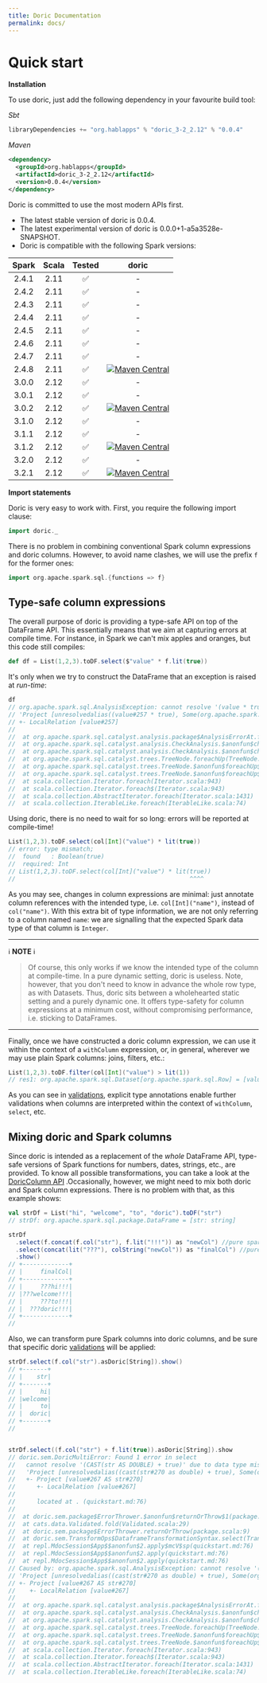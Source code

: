 ```yaml
---
title: Doric Documentation
permalink: docs/
---
```



# Quick start

__Installation__

To use doric, just add the following dependency in your favourite build tool:

_Sbt_
```scala
libraryDependencies += "org.hablapps" % "doric_3-2_2.12" % "0.0.4"
```
_Maven_
```xml
<dependency>
  <groupId>org.hablapps</groupId>
  <artifactId>doric_3-2_2.12</artifactId>
  <version>0.0.4</version>
</dependency>
```

Doric is committed to use the most modern APIs first.
<!-- * Doric is compatible with Spark version 3.3.0. -->
* The latest stable version of doric is 0.0.4.
* The latest experimental version of doric is 0.0.0+1-a5a3528e-SNAPSHOT.
* Doric is compatible with the following Spark versions:

| Spark | Scala | Tested |                                                                            doric                                                                             |
|:-----:|:-----:|:------:|:------------------------------------------------------------------------------------------------------------------------------------------------------------:|
| 2.4.1 | 2.11  |   ✅   |                                                                              -                                                                               |
| 2.4.2 | 2.11  |   ✅   |                                                                              -                                                                               |
| 2.4.3 | 2.11  |   ✅   |                                                                              -                                                                               |
| 2.4.4 | 2.11  |   ✅   |                                                                              -                                                                               |
| 2.4.5 | 2.11  |   ✅   |                                                                              -                                                                               |
| 2.4.6 | 2.11  |   ✅   |                                                                              -                                                                               |
| 2.4.7 | 2.11  |   ✅   |                                                                              -                                                                               |
| 2.4.8 | 2.11  |   ✅   | [![Maven Central](https://img.shields.io/maven-central/v/org.hablapps/doric_2-4_2.11)](https://mvnrepository.com/artifact/org.hablapps/doric_2-4_2.11/0.0.4) |
| 3.0.0 | 2.12  |   ✅   |                                                                              -                                                                               |
| 3.0.1 | 2.12  |   ✅   |                                                                              -                                                                               |
| 3.0.2 | 2.12  |   ✅   | [![Maven Central](https://img.shields.io/maven-central/v/org.hablapps/doric_3-0_2.12)](https://mvnrepository.com/artifact/org.hablapps/doric_3-0_2.12/0.0.4) |
| 3.1.0 | 2.12  |   ✅   |                                                                              -                                                                               |
| 3.1.1 | 2.12  |   ✅   |                                                                              -                                                                               |
| 3.1.2 | 2.12  |   ✅   | [![Maven Central](https://img.shields.io/maven-central/v/org.hablapps/doric_3-1_2.12)](https://mvnrepository.com/artifact/org.hablapps/doric_3-1_2.12/0.0.4) |
| 3.2.0 | 2.12  |   ✅   |                                                                              -                                                                               |
| 3.2.1 | 2.12  |   ✅   | [![Maven Central](https://img.shields.io/maven-central/v/org.hablapps/doric_3-2_2.12)](https://mvnrepository.com/artifact/org.hablapps/doric_3-2_2.12/0.0.4) |


__Import statements__

Doric is very easy to work with. First, you require the following import clause:

```scala
import doric._
```

There is no problem in combining conventional Spark column expressions and doric columns.
However, to avoid name clashes, we will use the prefix `f` for the former ones:

```scala
import org.apache.spark.sql.{functions => f}
``` 

## Type-safe column expressions

The overall purpose of doric is providing a type-safe API on top of the DataFrame API. This essentially means 
that we aim at capturing errors at compile time. For instance, in Spark we can't mix apples and oranges, but this 
code still compiles:
```scala
def df = List(1,2,3).toDF.select($"value" * f.lit(true))
```
It's only when we try to construct the DataFrame that an exception is raised at _run-time_:
```scala
df
// org.apache.spark.sql.AnalysisException: cannot resolve '(value * true)' due to data type mismatch: differing types in '(value * true)' (int and boolean).;
// 'Project [unresolvedalias((value#257 * true), Some(org.apache.spark.sql.Column$$Lambda$4162/0x0000000101847040@a0d6a9f))]
// +- LocalRelation [value#257]
// 
// 	at org.apache.spark.sql.catalyst.analysis.package$AnalysisErrorAt.failAnalysis(package.scala:42)
// 	at org.apache.spark.sql.catalyst.analysis.CheckAnalysis.$anonfun$checkAnalysis$7(CheckAnalysis.scala:212)
// 	at org.apache.spark.sql.catalyst.analysis.CheckAnalysis.$anonfun$checkAnalysis$7$adapted(CheckAnalysis.scala:192)
// 	at org.apache.spark.sql.catalyst.trees.TreeNode.foreachUp(TreeNode.scala:367)
// 	at org.apache.spark.sql.catalyst.trees.TreeNode.$anonfun$foreachUp$1(TreeNode.scala:366)
// 	at org.apache.spark.sql.catalyst.trees.TreeNode.$anonfun$foreachUp$1$adapted(TreeNode.scala:366)
// 	at scala.collection.Iterator.foreach(Iterator.scala:943)
// 	at scala.collection.Iterator.foreach$(Iterator.scala:943)
// 	at scala.collection.AbstractIterator.foreach(Iterator.scala:1431)
// 	at scala.collection.IterableLike.foreach(IterableLike.scala:74)
```

Using doric, there is no need to wait for so long: errors will be reported at compile-time!
```scala
List(1,2,3).toDF.select(col[Int]("value") * lit(true))
// error: type mismatch;
//  found   : Boolean(true)
//  required: Int
// List(1,2,3).toDF.select(col[Int]("value") * lit(true))
//                                                 ^^^^
```

As you may see, changes in column expressions are minimal: just annotate column references with the intended type, 
i.e. `col[Int]("name")`, instead of `col("name")`. With this extra bit of type information, we are not only
referring to a column named `name`: we are signalling that the expected Spark data type of that column is `Integer`. 

---
ℹ️ **NOTE** ℹ️

> Of course, this only works if we know the intended type
of the column at compile-time. In a pure dynamic setting, doric is useless. Note, however, that you don't need to know
in advance the whole row type, as with Datasets. Thus, doric sits between a wholehearted static setting and a
purely dynamic one. It offers type-safety for column expressions at a minimum cost, without compromising performance,
i.e. sticking to DataFrames.

---

Finally, once we have constructed a doric column expression, we can use it within the context of a `withColumn` expression,
or, in general, wherever we may use plain Spark columns: joins, filters, etc.:

```scala
List(1,2,3).toDF.filter(col[Int]("value") > lit(1))
// res1: org.apache.spark.sql.Dataset[org.apache.spark.sql.Row] = [value: int]
```

As you can see in [validations](validations.md), explicit type annotations enable further validations when columns
are interpreted within the context of `withColumn`, `select`, etc.

## Mixing doric and Spark columns

Since doric is intended as a replacement of the _whole_ DataFrame API, type-safe versions of Spark functions 
for numbers, dates, strings, etc., are provided. To know all possible transformations, you can take a look at 
the [DoricColumn API](https://www.hablapps.com/doric/docs/api/3.2/scala-2.12/api/doric/DoricColumn.html) .Occasionally, however, we might need to mix 
both doric and Spark column expressions. There is no problem with that, as this example shows: 

```scala
val strDf = List("hi", "welcome", "to", "doric").toDF("str")
// strDf: org.apache.spark.sql.package.DataFrame = [str: string]

strDf
  .select(f.concat(f.col("str"), f.lit("!!!")) as "newCol") //pure spark
  .select(concat(lit("???"), colString("newCol")) as "finalCol") //pure and sweet doric
  .show()
// +-------------+
// |     finalCol|
// +-------------+
// |     ???hi!!!|
// |???welcome!!!|
// |     ???to!!!|
// |  ???doric!!!|
// +-------------+
//
```

Also, we can transform pure Spark columns into doric columns, and be sure that specific doric [validations](validations.md)
will be applied:
```scala
strDf.select(f.col("str").asDoric[String]).show()
// +-------+
// |    str|
// +-------+
// |     hi|
// |welcome|
// |     to|
// |  doric|
// +-------+
//
```

```scala

strDf.select((f.col("str") + f.lit(true)).asDoric[String]).show
// doric.sem.DoricMultiError: Found 1 error in select
//   cannot resolve '(CAST(str AS DOUBLE) + true)' due to data type mismatch: differing types in '(CAST(str AS DOUBLE) + true)' (double and boolean).;
//   'Project [unresolvedalias((cast(str#270 as double) + true), Some(org.apache.spark.sql.Column$$Lambda$4162/0x0000000101847040@a0d6a9f))]
//   +- Project [value#267 AS str#270]
//      +- LocalRelation [value#267]
//   
//   	located at . (quickstart.md:76)
// 
// 	at doric.sem.package$ErrorThrower.$anonfun$returnOrThrow$1(package.scala:9)
// 	at cats.data.Validated.fold(Validated.scala:29)
// 	at doric.sem.package$ErrorThrower.returnOrThrow(package.scala:9)
// 	at doric.sem.TransformOps$DataframeTransformationSyntax.select(TransformOps.scala:139)
// 	at repl.MdocSession$App$$anonfun$2.apply$mcV$sp(quickstart.md:76)
// 	at repl.MdocSession$App$$anonfun$2.apply(quickstart.md:76)
// 	at repl.MdocSession$App$$anonfun$2.apply(quickstart.md:76)
// Caused by: org.apache.spark.sql.AnalysisException: cannot resolve '(CAST(str AS DOUBLE) + true)' due to data type mismatch: differing types in '(CAST(str AS DOUBLE) + true)' (double and boolean).;
// 'Project [unresolvedalias((cast(str#270 as double) + true), Some(org.apache.spark.sql.Column$$Lambda$4162/0x0000000101847040@a0d6a9f))]
// +- Project [value#267 AS str#270]
//    +- LocalRelation [value#267]
// 
// 	at org.apache.spark.sql.catalyst.analysis.package$AnalysisErrorAt.failAnalysis(package.scala:42)
// 	at org.apache.spark.sql.catalyst.analysis.CheckAnalysis.$anonfun$checkAnalysis$7(CheckAnalysis.scala:212)
// 	at org.apache.spark.sql.catalyst.analysis.CheckAnalysis.$anonfun$checkAnalysis$7$adapted(CheckAnalysis.scala:192)
// 	at org.apache.spark.sql.catalyst.trees.TreeNode.foreachUp(TreeNode.scala:367)
// 	at org.apache.spark.sql.catalyst.trees.TreeNode.$anonfun$foreachUp$1(TreeNode.scala:366)
// 	at org.apache.spark.sql.catalyst.trees.TreeNode.$anonfun$foreachUp$1$adapted(TreeNode.scala:366)
// 	at scala.collection.Iterator.foreach(Iterator.scala:943)
// 	at scala.collection.Iterator.foreach$(Iterator.scala:943)
// 	at scala.collection.AbstractIterator.foreach(Iterator.scala:1431)
// 	at scala.collection.IterableLike.foreach(IterableLike.scala:74)
```
